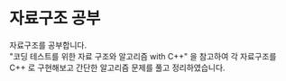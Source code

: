 # 자료구조 공부
자료구조를 공부합니다.  
"코딩 테스트를 위한 자료 구조와 알고리즘 with C++" 을 참고하여 각 자료구조를 C++ 로 구현해보고 간단한 알고리즘 문제를 풀고 정리하였습니다.